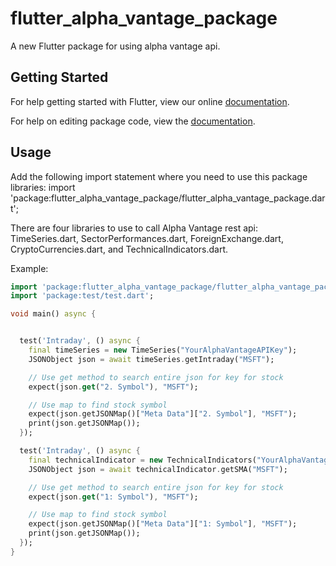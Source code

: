 # flutter_alpha_vantage_package

A new Flutter package for using alpha vantage api.

## Getting Started

For help getting started with Flutter, view our online [documentation](https://flutter.io/).

For help on editing package code, view the [documentation](https://flutter.io/developing-packages/).

## Usage

Add the following import statement where you need to use this package libraries:
import 'package:flutter_alpha_vantage_package/flutter_alpha_vantage_package.dart';

There are four libraries to use to call Alpha Vantage rest api:
TimeSeries.dart, SectorPerformances.dart, ForeignExchange.dart, CryptoCurrencies.dart,
and TechnicalIndicators.dart.

Example:

```Dart
import 'package:flutter_alpha_vantage_package/flutter_alpha_vantage_package.dart';
import 'package:test/test.dart';

void main() async {


  test('Intraday', () async {
    final timeSeries = new TimeSeries("YourAlphaVantageAPIKey");
    JSONObject json = await timeSeries.getIntraday("MSFT");

    // Use get method to search entire json for key for stock
    expect(json.get("2. Symbol"), "MSFT");

    // Use map to find stock symbol
    expect(json.getJSONMap()["Meta Data"]["2. Symbol"], "MSFT");
    print(json.getJSONMap());
  });

  test('Intraday', () async {
    final technicalIndicator = new TechnicalIndicators("YourAlphaVantageAPIKey");
    JSONObject json = await technicalIndicator.getSMA("MSFT");

    // Use get method to search entire json for key for stock
    expect(json.get("1: Symbol"), "MSFT");

    // Use map to find stock symbol
    expect(json.getJSONMap()["Meta Data"]["1: Symbol"], "MSFT");
    print(json.getJSONMap());
  });
}
```


